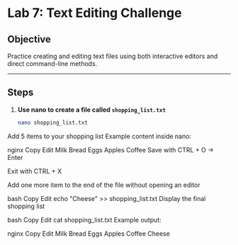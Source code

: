 # Lab 7: Text Editing Challenge

## Objective
Practice creating and editing text files using both interactive editors and direct command-line methods.

---

## Steps

1. **Use nano to create a file called `shopping_list.txt`**
   ```bash
   nano shopping_list.txt
Add 5 items to your shopping list
Example content inside nano:

nginx
Copy
Edit
Milk
Bread
Eggs
Apples
Coffee
Save with CTRL + O → Enter

Exit with CTRL + X

Add one more item to the end of the file without opening an editor

bash
Copy
Edit
echo "Cheese" >> shopping_list.txt
Display the final shopping list

bash
Copy
Edit
cat shopping_list.txt
Example output:

nginx
Copy
Edit
Milk
Bread
Eggs
Apples
Coffee
Cheese
